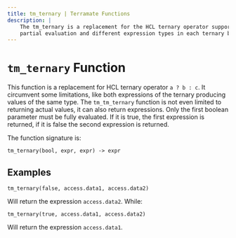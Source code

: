 ```yaml
---
title: tm_ternary | Terramate Functions
description: |
    The tm_ternary is a replacement for the HCL ternary operator supporting
    partial evaluation and different expression types in each ternary branch.
---
```


# `tm_ternary` Function

This function is a replacement for HCL ternary operator `a ? b : c`. It circumvent
some limitations, like both expressions of the ternary producing values of the
same type. The `tm_tm_ternary` function is not even limited to returning actual
values, it can also return expressions. Only the first boolean parameter must
be fully evaluated. If it is true, the first expression is returned, if it is
false the second expression is returned.

The function signature is:

```hcl
tm_ternary(bool, expr, expr) -> expr
```

## Examples 

```hcl
tm_ternary(false, access.data1, access.data2)
```

Will return the expression `access.data2`. While:

```hcl
tm_ternary(true, access.data1, access.data2)
```

Will return the expression `access.data1`.

